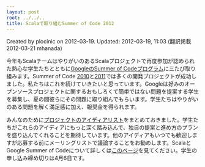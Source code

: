 ```yaml
---
layout: post
root: ../../..
title: Scalaで取り組むSummer of Code 2012
---
```


Created by plocinic on 2012-03-19. Updated: 2012-03-19, 11:03 (翻訳掲載 2012-03-21 mhanada)

今年もScalaチームはやりがいのあるScalaプロジェクトで再度参加が認められた熱心な学生たちとともに[GoogleのSummer of Codeプログラム](http://code.google.com/soc)に三たび取り組みます。Summer of Code [2010](http://www.scala-lang.org/gsoc2010#)と[2011](http://www.scala-lang.org/gsoc2011#)では多くの開発プロジェクトが成功しました。私たちはこれを続けていきたいと思っています。Googleは好みのオープンソースプロジェクトに関するおもしろくて簡単ではない問題を提案する学生を募集し、夏の間彼らにその問題に取り組んでもらいます。学生たちはやりがいのある問題を解く満足感に加え、報奨金を得られます。

みんなのために[プロジェクトのアイディアリスト](http://www.scala-lang.org/gsoc2012#)をまとめておきました。学生たちがこれらのアイディアにもっと深く踏み込んで、独自の提案と進め方のプランを盛り込んでくれることを期待しています。他のアイディアもいつでも歓迎しますが応募する前にメーリングリストで議論することをお勧めします。ScalaとGoogle Summer of Codeについて詳しくは[このページ](http://www.scala-lang.org/gsoc2012#)を見てください。学生の申し込み締め切りは4月6日です。
